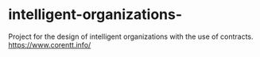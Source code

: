 # intelligent-organizations-
Project for the design of intelligent organizations with the use of contracts. https://www.corentt.info/
